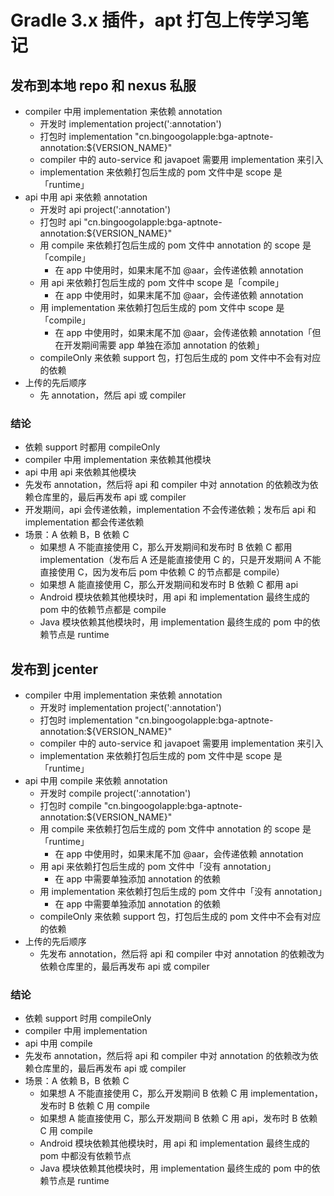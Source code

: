 Gradle 3.x 插件，apt 打包上传学习笔记
============

## 发布到本地 repo 和 nexus 私服

* compiler 中用 implementation 来依赖 annotation
  * 开发时 implementation project(':annotation')
  * 打包时 implementation "cn.bingoogolapple:bga-aptnote-annotation:${VERSION_NAME}"
  * compiler 中的 auto-service 和 javapoet 需要用 implementation 来引入
  * implementation 来依赖打包后生成的 pom 文件中是 scope 是「runtime」
* api 中用 api 来依赖 annotation
  * 开发时 api project(':annotation')
  * 打包时 api "cn.bingoogolapple:bga-aptnote-annotation:${VERSION_NAME}"
  * 用 compile 来依赖打包后生成的 pom 文件中 annotation 的 scope 是「compile」
    * 在 app 中使用时，如果末尾不加 @aar，会传递依赖 annotation
  * 用 api 来依赖打包后生成的 pom 文件中 scope 是「compile」
    * 在 app 中使用时，如果末尾不加 @aar，会传递依赖 annotation
  * 用 implementation 来依赖打包后生成的 pom 文件中 scope 是「compile」
    * 在 app 中使用时，如果末尾不加 @aar，会传递依赖 annotation「但在开发期间需要 app 单独在添加 annotation 的依赖」
  * compileOnly 来依赖 support 包，打包后生成的 pom 文件中不会有对应的依赖
* 上传的先后顺序
  * 先 annotation，然后 api 或 compiler

### 结论

* 依赖 support 时都用 compileOnly
* compiler 中用 implementation 来依赖其他模块
* api 中用 api 来依赖其他模块
* 先发布 annotation，然后将 api 和 compiler 中对 annotation 的依赖改为依赖仓库里的，最后再发布 api 或 compiler
* 开发期间，api 会传递依赖，implementation 不会传递依赖；发布后 api 和 implementation 都会传递依赖
* 场景：A 依赖 B，B 依赖 C
  * 如果想 A 不能直接使用 C，那么开发期间和发布时 B 依赖 C 都用 implementation（发布后 A 还是能直接使用 C 的，只是开发期间 A 不能直接使用 C，因为发布后 pom 中依赖 C 的节点都是 compile）
  * 如果想 A 能直接使用 C，那么开发期间和发布时 B 依赖 C 都用 api
  * Android 模块依赖其他模块时，用 api 和 implementation 最终生成的 pom 中的依赖节点都是 compile
  * Java 模块依赖其他模块时，用 implementation 最终生成的 pom 中的依赖节点是 runtime

## 发布到 jcenter

* compiler 中用 implementation 来依赖 annotation
  * 开发时 implementation project(':annotation')
  * 打包时 implementation "cn.bingoogolapple:bga-aptnote-annotation:${VERSION_NAME}"
  * compiler 中的 auto-service 和 javapoet 需要用 implementation 来引入
  * implementation 来依赖打包后生成的 pom 文件中是 scope 是「runtime」
* api 中用 compile 来依赖 annotation
  * 开发时 compile project(':annotation')
  * 打包时 compile "cn.bingoogolapple:bga-aptnote-annotation:${VERSION_NAME}"
  * 用 compile 来依赖打包后生成的 pom 文件中 annotation 的 scope 是「runtime」
    * 在 app 中使用时，如果末尾不加 @aar，会传递依赖 annotation
  * 用 api 来依赖打包后生成的 pom 文件中「没有 annotation」
    * 在 app 中需要单独添加 annotation 的依赖
  * 用 implementation 来依赖打包后生成的 pom 文件中「没有 annotation」
    * 在 app 中需要单独添加 annotation 的依赖
  * compileOnly 来依赖 support 包，打包后生成的 pom 文件中不会有对应的依赖
* 上传的先后顺序
  * 先发布 annotation，然后将 api 和 compiler 中对 annotation 的依赖改为依赖仓库里的，最后再发布 api 或 compiler

### 结论

* 依赖 support 时用 compileOnly
* compiler 中用 implementation
* api 中用 compile
* 先发布 annotation，然后将 api 和 compiler 中对 annotation 的依赖改为依赖仓库里的，最后再发布 api 或 compiler
* 场景：A 依赖 B，B 依赖 C
  * 如果想 A 不能直接使用 C，那么开发期间 B 依赖 C 用 implementation，发布时 B 依赖 C 用 compile
  * 如果想 A 能直接使用 C，那么开发期间 B 依赖 C 用 api，发布时 B 依赖 C 用 compile
  * Android 模块依赖其他模块时，用 api 和 implementation 最终生成的 pom 中都没有依赖节点
  * Java 模块依赖其他模块时，用 implementation 最终生成的 pom 中的依赖节点是 runtime
